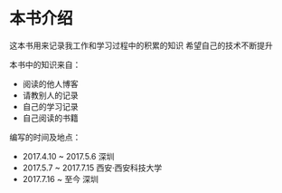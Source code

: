 # 本书介绍

这本书用来记录我工作和学习过程中的积累的知识
希望自己的技术不断提升

本书中的知识来自：
* 阅读的他人博客
* 请教别人的记录
* 自己的学习记录
* 自己阅读的书籍

编写的时间及地点：
* 2017.4.10 ~ 2017.5.6 深圳
* 2017.5.7  ~ 2017.7.15 西安·西安科技大学
* 2017.7.16 ~ 至今 深圳
